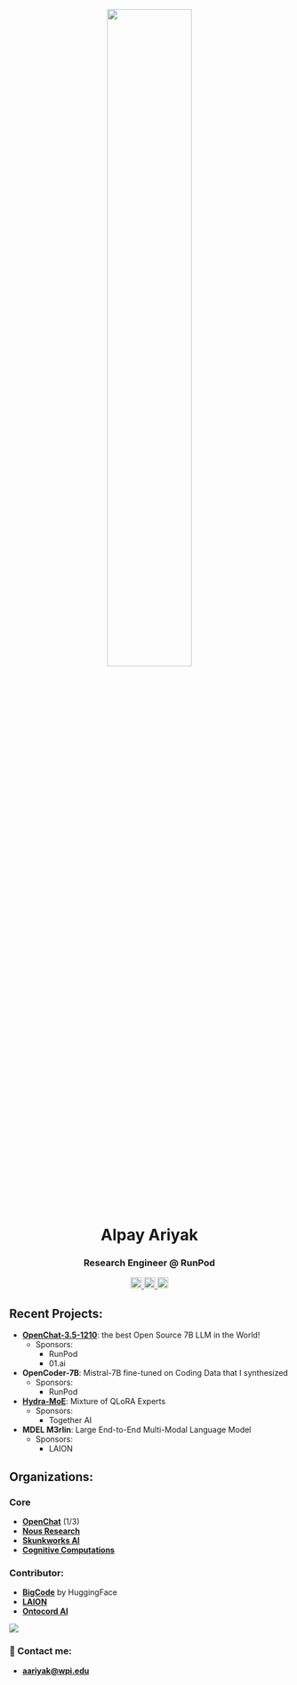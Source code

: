 <div align="center">
        <a>
    <img src="https://github.com/imoneoi/openchat/raw/master/assets/logo_new.png" style="width: 55%">
  </a>
</div>

<h1 align="center">Alpay Ariyak</h1>
<h3 align="center"> Research Engineer @ RunPod </h3>
<p align="center">
  <a href="https://www.linkedin.com/in/alpayariyak">
    <img src="https://img.shields.io/badge/LinkedIn-blue?style=for-the-badge&logo=linkedin&logoColor=white" alt="LinkedIn Badge" height="20">
  </a>
  <a href="https://twitter.com/AlpayAriyak">
    <img src="https://img.shields.io/twitter/follow/AlpayAriyak" alt="X (formerly Twitter) Follow" height="20">
  </a>
  <a href="https://huggingface.co/alpayariyak">
    <img src="https://img.shields.io/badge/%F0%9F%A4%97-Models%20on%20Hub-yellow" alt="HuggingFace" height="20">
  </a>
</p>



## Recent Projects:
- **[OpenChat-3.5-1210](https://huggingface.co/openchat/openchat-3.5-1210)**: the best Open Source 7B LLM in the World!
  - Sponsors:
    - RunPod
    - 01.ai
- **OpenCoder-7B**: Mistral-7B fine-tuned on Coding Data that I synthesized
  - Sponsors:
    - RunPod
- **[Hydra-MoE](https://github.com/SkunkworksAI/hydra-moe)**: Mixture of QLoRA Experts
  - Sponsors:
    - Together AI
- **MDEL M3rlin**: Large End-to-End Multi-Modal Language Model
  - Sponsors:
    - LAION

## Organizations:
### Core
- [**OpenChat**](https://huggingface.co/openchat) (1/3)
- [**Nous Research**](https://huggingface.co/NousResearch)
- [**Skunkworks AI**](https://huggingface.co/SkunkworksAI)
- **[Cognitive Computations](https://huggingface.co/cognitivecomputations)**
### Contributor:
- [**BigCode**](https://www.bigcode-project.org) by HuggingFace
- **[LAION](https://laion.ai)**
- [**Ontocord AI**](https://huggingface.co/Multi-Domain-Expert-Learning)



![](https://private-user-images.githubusercontent.com/98838263/248109790-b81eff1a-e7c2-48af-9667-196582d304b8.png?jwt=eyJhbGciOiJIUzI1NiIsInR5cCI6IkpXVCJ9.eyJrZXkiOiJrZXkxIiwiZXhwIjoxNjg3NDgyNDMxLCJuYmYiOjE2ODc0ODIxMzEsInBhdGgiOiIvOTg4MzgyNjMvMjQ4MTA5NzkwLWI4MWVmZjFhLWU3YzItNDhhZi05NjY3LTE5NjU4MmQzMDRiOC5wbmc_WC1BbXotQWxnb3JpdGhtPUFXUzQtSE1BQy1TSEEyNTYmWC1BbXotQ3JlZGVudGlhbD1BS0lBSVdOSllBWDRDU1ZFSDUzQSUyRjIwMjMwNjIzJTJGdXMtZWFzdC0xJTJGczMlMkZhd3M0X3JlcXVlc3QmWC1BbXotRGF0ZT0yMDIzMDYyM1QwMTAyMTFaJlgtQW16LUV4cGlyZXM9MzAwJlgtQW16LVNpZ25hdHVyZT0wYTRiNWUxNDRhOTE0ODVlZDc4OGQ2Y2RiMjViMWNhMDkwZmI5NDRkZTJmMGU3OWRmYmRiNDFlNWRlYjFjNmEzJlgtQW16LVNpZ25lZEhlYWRlcnM9aG9zdCZhY3Rvcl9pZD0wJmtleV9pZD0wJnJlcG9faWQ9MCJ9.odN83XNh9ls2yaBQmmFFgxGFnIg0bF6ACF7W-uN8HaQ)


### 📧 Contact me:
- **aariyak@wpi.edu**

